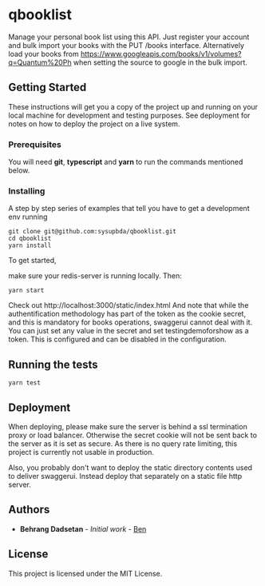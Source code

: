 # qbooklist

Manage your personal book list using this API.
Just register your account and bulk import your books with the PUT /books interface.
Alternatively load your books from https://www.googleapis.com/books/v1/volumes?q=Quantum%20Ph when setting the source to google in the bulk import.

## Getting Started

These instructions will get you a copy of the project up and running on your local machine for development and testing purposes. See deployment for notes on how to deploy the project on a live system.

### Prerequisites

You will need **git**, **typescript** and **yarn** to run the commands mentioned below.

### Installing

A step by step series of examples that tell you have to get a development env running


```
git clone git@github.com:sysupbda/qbooklist.git
cd qbooklist
yarn install
```

To get started, 

make sure your redis-server is running locally. Then:

```
yarn start
```

Check out http://localhost:3000/static/index.html
And note that while the authentification methodology has part of the token as the cookie secret, and this is mandatory for books operations, swaggerui cannot deal with it. You can just set any value in the secret and set testingdemoforshow as a token. This is configured and can be disabled in the configuration.

## Running the tests

```
yarn test
```

## Deployment

When deploying, please make sure the server is behind a ssl termination proxy or load balancer. Otherwise the secret cookie will not be sent back to the server as it is set as secure.
As there is no query rate limiting, this project is currently not usable in production.

Also, you probably don't want to deploy the static directory contents used to deliver swaggerui. Instead deploy that separately on a static file http server.

## Authors

* **Behrang Dadsetan** - *Initial work* - [Ben](https://github.com/sysupbda)

## License

This project is licensed under the MIT License.
